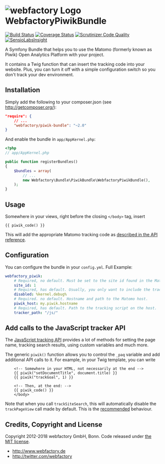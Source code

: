 ![webfactory Logo](http://www.webfactory.de/bundles/webfactorytwiglayout/img/logo.png) WebfactoryPiwikBundle
============

[![Build Status](https://travis-ci.org/webfactory/piwik-bundle.svg?branch=master)](https://travis-ci.org/webfactory/piwik-bundle)
[![Coverage Status](https://coveralls.io/repos/webfactory/piwik-bundle/badge.png?branch=master)](https://coveralls.io/r/webfactory/piwik-bundle?branch=master)
[![Scrutinizer Code Quality](https://scrutinizer-ci.com/g/webfactory/piwik-bundle/badges/quality-score.png?b=master)](https://scrutinizer-ci.com/g/webfactory/piwik-bundle/?branch=master)
[![SensioLabsInsight](https://insight.sensiolabs.com/projects/b6cd0ffd-e116-43c0-ba58-fbb70371bd6b/mini.png)](https://insight.sensiolabs.com/projects/b6cd0ffd-e116-43c0-ba58-fbb70371bd6b)

A Symfony Bundle that helps you to use the Matomo (formerly known as Piwik) Open Analytics Platform with your project.

It contains a Twig function that can insert the tracking code into your website. Plus, you can turn it off with a simple configuration switch so you don't track your dev environment.


Installation
------------
Simply add the following to your composer.json (see http://getcomposer.org/):

```json
"require": {
    // ...
    "webfactory/piwik-bundle": "~2.0"
}
```

And enable the bundle in `app/AppKernel.php`:

```php
<?php
// app/AppKernel.php

public function registerBundles()
{
    $bundles = array(
        // ...
        new Webfactory\Bundle\PiwikBundle\WebfactoryPiwikBundle(),
    );
}
```

Usage
-----
Somewhere in your views, right before the closing `</body>` tag, insert 

	{{ piwik_code() }}

This will add the appropriate Matomo tracking code as [described in the API reference](https://developer.matomo.org/api-reference/tracking-javascript#where-can-i-find-the-piwik-tracking-code).

Configuration
-------------
You can configure the bundle in your `config.yml`. Full Example:

```yaml
webfactory_piwik:
    # Required, no default. Must be set to the site id found in the Matomo control panel
    site_id: 1
    # Required, has default. Usually, you only want to include the tracking code in a production environment
    disabled: %kernel.debug%
    # Required. no default. Hostname and path to the Matomo host.
    piwik_host: my.piwik.hostname
    # Required, has default. Path to the tracking script on the host.
    tracker_path: "/js/"
```

Add calls to the JavaScript tracker API
---------------------------------------

The [JavaScript tracking API](http://developer.matomo.org/api-reference/tracking-javascript) provides a lot of methods
for setting the page name, tracking search results, using custom variables and much more.

The generic `piwik()` function allows you to control the `_paq` variable and add additional API calls to it. For example,
in your Twig template, you can write

```twig
    <!-- Somewhere in your HTML, not necessarily at the end -->
    {{ piwik("setDocumentTitle", document.title) }}
    {{ piwik("trackGoal", 1) }}

    <!-- Then, at the end: -->
    {{ piwik_code() }}
    </body>
```

Note that when you call `trackSiteSearch`, this will automatically disable the `trackPageView` call made by default.
This is the [recommended](http://developer.matomo.org/api-reference/tracking-javascript#tracking-internal-search-keywords-categories-and-no-result-search-keywords)
behaviour.

Credits, Copyright and License
------------------------------
Copyright 2012-2018 webfactory GmbH, Bonn. Code released under [the MIT license](LICENSE).

- <http://www.webfactory.de>
- <http://twitter.com/webfactory>
